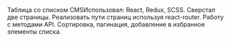 Таблица со списком CMSИспользовал: React, Redux, SCSS. Сверстал две страницы. Реализовать пути страниц используя react-router. Работу с методами API. Сортировка, пагинация, добавление в избранное элементы списка. 
